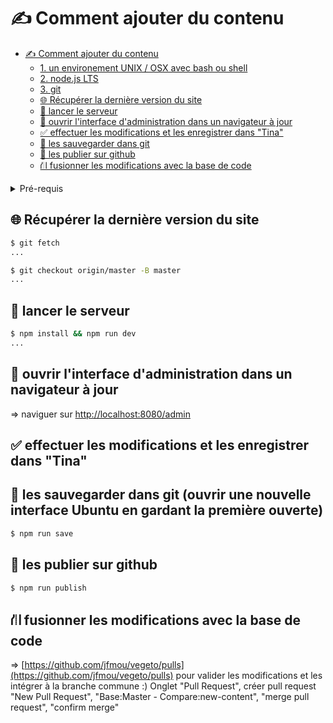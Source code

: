# ✍️ Comment ajouter du contenu

- [✍️ Comment ajouter du contenu](#️-comment-ajouter-du-contenu)
    - [1. un environement UNIX / OSX avec bash ou shell](#1-un-environement-unix--osx-avec-bash-ou-shell)
    - [2. node.js LTS](#2-nodejs-lts)
    - [3. git](#3-git)
  - [🌐 Récupérer la dernière version du site](#-récupérer-la-dernière-version-du-site)
  - [🤖 lancer le serveur](#-lancer-le-serveur)
  - [🎰 ouvrir l'interface d'administration dans un navigateur à jour](#-ouvrir-linterface-dadministration-dans-un-navigateur-à-jour)
  - [✅ effectuer les modifications et les enregistrer dans "Tina"](#-effectuer-les-modifications-et-les-enregistrer-dans-tina)
  - [💾 les sauvegarder dans git](#-les-sauvegarder-dans-git)
  - [🚀 les publier sur github](#-les-publier-sur-github)
  - [⛙ fusionner les modifications avec la base de code](#-fusionner-les-modifications-avec-la-base-de-code)

<details>
  <summary>Pré-requis</summary>


  ### 1. un environement UNIX / OSX avec bash ou shell

  ### 2. node.js LTS

  installation via [nvm](https://github.com/nvm-sh/nvm) :

  ```sh
  $ curl -o- https://raw.githubusercontent.com/nvm-sh/nvm/v0.39.3/install.sh | bash
  ...


  $ source ~/.bashrc # ou .zshrc si vous utilisez zsh
  ...

  $ nvm instal --lts
  Installing latest LTS version.
  Downloading and installing node v18.16.1...
  Downloading https://nodejs.org/dist/v18.16.1/node-v18.16.1-darwin-arm64.tar.xz...
  ########################################################################################################### 100.0%
  Computing checksum with shasum -a 256
  Checksums matched!
  Now using node v18.16.1 (npm v9.5.1)

  $ node -v
  v18.16.1
  ```

  ### 3. git

  ```sh
  $ sudo apt update
  ...

  $ sudo apt install git
  ...
  ```

</details>

## 🌐 Récupérer la dernière version du site

```sh
$ git fetch
...

$ git checkout origin/master -B master
...
```

## 🤖 lancer le serveur

```sh
$ npm install && npm run dev
...
````

## 🎰 ouvrir l'interface d'administration dans un navigateur à jour

=> naviguer sur [http://localhost:8080/admin](http://localhost:8080/admin/)

## ✅ effectuer les modifications et les enregistrer dans "Tina"

## 💾 les sauvegarder dans git (ouvrir une nouvelle interface Ubuntu en gardant la première ouverte)

```sh
$ npm run save
```

## 🚀 les publier sur github

```sh
$ npm run publish
```

## ⛙ fusionner les modifications avec la base de code

=> [https://github.com/jfmou/vegeto/pulls](https://github.com/jfmou/vegeto/pulls) pour valider les modifications et les intégrer à la branche commune :)
Onglet "Pull Request", créer pull request "New Pull Request", "Base:Master - Compare:new-content", "merge pull request", "confirm merge"
